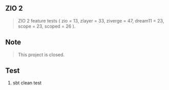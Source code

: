ZIO 2
-----
>ZIO 2 feature tests ( zio = 13, zlayer = 33, ziverge = 47, dream11 = 23, scope = 23, scoped = 26 ).

Note
----
>This project is closed.

Test
----
1. sbt clean test
